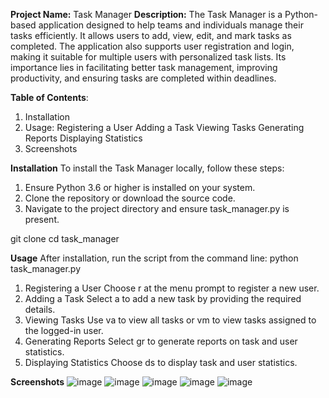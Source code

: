 **Project Name:** Task Manager
**Description:** The Task Manager is a Python-based application designed to help teams and individuals manage their tasks efficiently. It allows users to add, view, edit, and mark tasks as completed. The application also supports user registration and login, making it suitable for multiple users with personalized task lists. Its importance lies in facilitating better task management, improving productivity, and ensuring tasks are completed within deadlines.


**Table of Contents**:
1. Installation
2. Usage:
Registering a User
Adding a Task
Viewing Tasks
Generating Reports
Displaying Statistics
3. Screenshots


**Installation**
To install the Task Manager locally, follow these steps:

1. Ensure Python 3.6 or higher is installed on your system.
2. Clone the repository or download the source code.
3. Navigate to the project directory and ensure task_manager.py is present.

git clone <repository-url>
cd task_manager


**Usage**
After installation, run the script from the command line:
python task_manager.py

1. Registering a User
Choose r at the menu prompt to register a new user.
2. Adding a Task
Select a to add a new task by providing the required details.
3. Viewing Tasks
Use va to view all tasks or vm to view tasks assigned to the logged-in user.
4. Generating Reports
Select gr to generate reports on task and user statistics.
5. Displaying Statistics
Choose ds to display task and user statistics.


**Screenshots**
![image](https://github.com/mxhmoodem/finalCapstone/assets/142519933/c3254d72-4817-4d59-bf77-34ca585a26fd)
![image](https://github.com/mxhmoodem/finalCapstone/assets/142519933/5b7fa9fc-5f11-48e8-859b-14e09803ab2d)
![image](https://github.com/mxhmoodem/finalCapstone/assets/142519933/5b470a63-b91a-478f-aec4-a8989bf1d9e7)
![image](https://github.com/mxhmoodem/finalCapstone/assets/142519933/17ce9059-665f-440b-a75d-0660e2f34567)
![image](https://github.com/mxhmoodem/finalCapstone/assets/142519933/1da32769-081d-4a7b-bd17-f045b741c53b)



